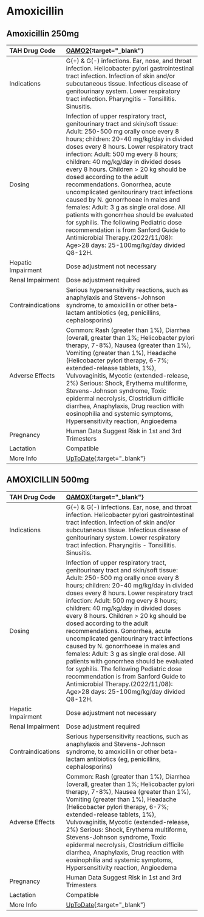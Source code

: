 # Amoxicillin

## Amoxicillin 250mg

| TAH Drug Code      | [OAMO2](https://www.tahsda.org.tw/drugs/hissearch.php?drug_code=OAMO2){:target="_blank"}                                                                                                                                                                                                                                                                                                                                                                                                                                                                                                                                                                                                                                                                |
|:-------------------|:--------------------------------------------------------------------------------------------------------------------------------------------------------------------------------------------------------------------------------------------------------------------------------------------------------------------------------------------------------------------------------------------------------------------------------------------------------------------------------------------------------------------------------------------------------------------------------------------------------------------------------------------------------------------------------------------------------------------------------------------------------|
| Indications        | G(+) & G(-) infections. Ear, nose, and throat infection. Helicobacter pylori gastrointestinal tract infection. Infection of skin and/or subcutaneous tissue. Infectious disease of genitourinary system. Lower respiratory tract infection. Pharyngitis - Tonsillitis. Sinusitis.                                                                                                                                                                                                                                                                                                                                                                                                                                                                       |
| Dosing             | Infection of upper respiratory tract, genitourinary tract and skin/soft tissue: Adult: 250-500 mg orally once every 8 hours; children: 20-40 mg/kg/day in divided doses every 8 hours. Lower respiratory tract infection: Adult: 500 mg every 8 hours; children: 40 mg/kg/day in divided doses every 8 hours. Children > 20 kg should be dosed according to the adult recommendations. Gonorrhea, acute uncomplicated genitourinary tract infections caused by N. gonorrhoeae in males and females: Adult: 3 g as single oral dose. All patients with gonorrhea should be evaluated for syphilis. The following Pediatric dose recommendation is from Sanford Guide to Antimicrobial Therapy.(2022/11/08): Age>28 days: 25-100mg/kg/day divided Q8-12H. |
| Hepatic Impairment | Dose adjustment not necessary                                                                                                                                                                                                                                                                                                                                                                                                                                                                                                                                                                                                                                                                                                                           |
| Renal Impairment   | Dose adjustment required                                                                                                                                                                                                                                                                                                                                                                                                                                                                                                                                                                                                                                                                                                                                |
| Contraindications  | Serious hypersensitivity reactions, such as anaphylaxis and Stevens-Johnson syndrome, to amoxicillin or other beta-lactam antibiotics (eg, penicillins, cephalosporins)                                                                                                                                                                                                                                                                                                                                                                                                                                                                                                                                                                                 |
| Adverse Effects    | Common: Rash (greater than 1%), Diarrhea (overall, greater than 1%; Helicobacter pylori therapy, 7-8%), Nausea (greater than 1%), Vomiting (greater than 1%), Headache (Helicobacter pylori therapy, 6-7%; extended-release tablets, 1%), Vulvovaginitis, Mycotic (extended-release, 2%) Serious: Shock, Erythema multiforme, Stevens-Johnson syndrome, Toxic epidermal necrolysis, Clostridium difficile diarrhea, Anaphylaxis, Drug reaction with eosinophilia and systemic symptoms, Hypersensitivity reaction, Angioedema                                                                                                                                                                                                                           |
| Pregnancy          | Human Data Suggest Risk in 1st and 3rd Trimesters                                                                                                                                                                                                                                                                                                                                                                                                                                                                                                                                                                                                                                                                                                       |
| Lactation          | Compatible                                                                                                                                                                                                                                                                                                                                                                                                                                                                                                                                                                                                                                                                                                                                              |
| More Info          | [UpToDate](https://www.uptodate.com/contents/amoxicillin-drug-information){:target="_blank"}                                                                                                                                                                                                                                                                                                                                                                                                                                                                                                                                                                                                                                                            |

## AMOXICILLIN 500mg

| TAH Drug Code      | [OAMOX](https://www.tahsda.org.tw/drugs/hissearch.php?drug_code=OAMOX){:target="_blank"}                                                                                                                                                                                                                                                                                                                                                                                                                                                                                                                                                                                                                                                                |
|:-------------------|:--------------------------------------------------------------------------------------------------------------------------------------------------------------------------------------------------------------------------------------------------------------------------------------------------------------------------------------------------------------------------------------------------------------------------------------------------------------------------------------------------------------------------------------------------------------------------------------------------------------------------------------------------------------------------------------------------------------------------------------------------------|
| Indications        | G(+) & G(-) infections. Ear, nose, and throat infection. Helicobacter pylori gastrointestinal tract infection. Infection of skin and/or subcutaneous tissue. Infectious disease of genitourinary system. Lower respiratory tract infection. Pharyngitis - Tonsillitis. Sinusitis.                                                                                                                                                                                                                                                                                                                                                                                                                                                                       |
| Dosing             | Infection of upper respiratory tract, genitourinary tract and skin/soft tissue: Adult: 250-500 mg orally once every 8 hours; children: 20-40 mg/kg/day in divided doses every 8 hours. Lower respiratory tract infection: Adult: 500 mg every 8 hours; children: 40 mg/kg/day in divided doses every 8 hours. Children > 20 kg should be dosed according to the adult recommendations. Gonorrhea, acute uncomplicated genitourinary tract infections caused by N. gonorrhoeae in males and females: Adult: 3 g as single oral dose. All patients with gonorrhea should be evaluated for syphilis. The following Pediatric dose recommendation is from Sanford Guide to Antimicrobial Therapy.(2022/11/08): Age>28 days: 25-100mg/kg/day divided Q8-12H. |
| Hepatic Impairment | Dose adjustment not necessary                                                                                                                                                                                                                                                                                                                                                                                                                                                                                                                                                                                                                                                                                                                           |
| Renal Impairment   | Dose adjustment required                                                                                                                                                                                                                                                                                                                                                                                                                                                                                                                                                                                                                                                                                                                                |
| Contraindications  | Serious hypersensitivity reactions, such as anaphylaxis and Stevens-Johnson syndrome, to amoxicillin or other beta-lactam antibiotics (eg, penicillins, cephalosporins)                                                                                                                                                                                                                                                                                                                                                                                                                                                                                                                                                                                 |
| Adverse Effects    | Common: Rash (greater than 1%), Diarrhea (overall, greater than 1%; Helicobacter pylori therapy, 7-8%), Nausea (greater than 1%), Vomiting (greater than 1%), Headache (Helicobacter pylori therapy, 6-7%; extended-release tablets, 1%), Vulvovaginitis, Mycotic (extended-release, 2%) Serious: Shock, Erythema multiforme, Stevens-Johnson syndrome, Toxic epidermal necrolysis, Clostridium difficile diarrhea, Anaphylaxis, Drug reaction with eosinophilia and systemic symptoms, Hypersensitivity reaction, Angioedema                                                                                                                                                                                                                           |
| Pregnancy          | Human Data Suggest Risk in 1st and 3rd Trimesters                                                                                                                                                                                                                                                                                                                                                                                                                                                                                                                                                                                                                                                                                                       |
| Lactation          | Compatible                                                                                                                                                                                                                                                                                                                                                                                                                                                                                                                                                                                                                                                                                                                                              |
| More Info          | [UpToDate](https://www.uptodate.com/contents/amoxicillin-drug-information){:target="_blank"}                                                                                                                                                                                                                                                                                                                                                                                                                                                                                                                                                                                                                                                            |

